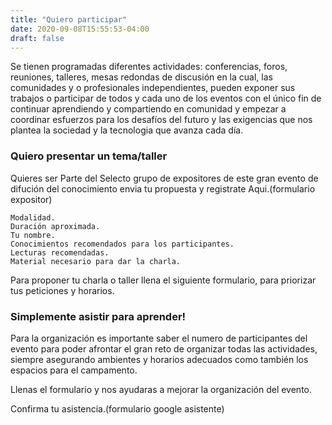 ```yaml
---
title: "Quiero participar"
date: 2020-09-08T15:55:53-04:00
draft: false
---
```

Se tienen programadas diferentes actividades: conferencias, foros, reuniones, talleres, mesas redondas de discusión en la cual, las comunidades y o profesionales independientes, pueden exponer sus trabajos o participar de todos y cada uno de los eventos con el único fin de continuar aprendiendo y compartiendo en comunidad y empezar a coordinar esfuerzos para los desafíos del futuro y las exigencias que nos plantea la sociedad y la tecnologia que avanza cada día. 

### Quiero presentar un tema/taller
Quieres ser Parte del Selecto grupo de expositores de este gran evento de difución del conocimiento 
envia tu propuesta y registrate Aqui.(formulario expositor)

    Modalidad.
    Duración aproximada.
    Tu nombre.
    Conocimientos recomendados para los participantes.
    Lecturas recomendadas.
    Material necesario para dar la charla.

Para proponer tu charla o taller llena el siguiente formulario, para priorizar tus peticiones y horarios.

### Simplemente asistir para aprender!

Para la organización es importante saber el numero de participantes del evento para poder afrontar el gran reto de organizar todas las actividades, siempre asegurando ambientes y horarios adecuados como también los espacios para el campamento.
    
Llenas el formulario y nos ayudaras a mejorar la organización del evento.

Confirma tu asistencia.(formulario google asistente)